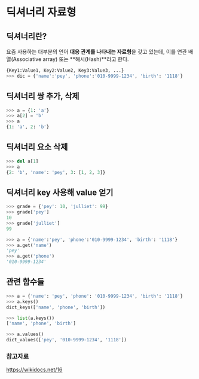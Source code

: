 # 딕셔너리 자료형

## 딕셔너리란?
요즘 사용하는 대부분의 언어 **대응 관계를 나타내는 자료형**을 갖고 있는데,
이를 연관 배열(Associative array) 또는 **해시(Hash)**라고 한다.
```python
{Key1:Value1, Key2:Value2, Key3:Value3, ...}
>>> dic = {'name':'pey', 'phone':'010-9999-1234', 'birth': '1118'}
```

## 딕셔너리 쌍 추가, 삭제
```python
>>> a = {1: 'a'}
>>> a[2] = 'b'
>>> a
{1: 'a', 2: 'b'}
```

## 딕셔너리 요소 삭제
```python
>>> del a[1]
>>> a
{2: 'b', 'name': 'pey', 3: [1, 2, 3]}
```

## 딕셔너리 key 사용해 value 얻기
```python
>>> grade = {'pey': 10, 'julliet': 99}
>>> grade['pey']
10
>>> grade['julliet']
99

>>> a = {'name':'pey', 'phone':'010-9999-1234', 'birth': '1118'}
>>> a.get('name')
'pey'
>>> a.get('phone')
'010-9999-1234'
```

## 관련 함수들
```python
>>> a = {'name': 'pey', 'phone': '010-9999-1234', 'birth': '1118'}
>>> a.keys()
dict_keys(['name', 'phone', 'birth'])

>>> list(a.keys())
['name', 'phone', 'birth']

>>> a.values()
dict_values(['pey', '010-9999-1234', '1118'])
```

### 참고자료
https://wikidocs.net/16